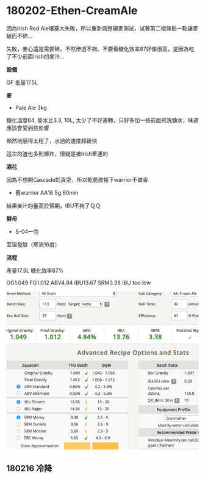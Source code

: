 # 180202-Ethen-CreamAle

因為Irish Red Ale堵塞大失敗，所以重新調整碾麥測試，試著第二棍條鬆一點讓麥破而不碎... 

失敗，麥心還是需要碎，不然滲透不夠。不要看糖化效率87好像很高，是因為吃了不少前面Irish的麥汁...

**設備**

GF 批量17.5L

**麥**

* Pale Ale 3kg

糖化溫度64, 麥水比3.3, 10L, 太少了不好運轉，只好多加一些前面的洗糖水，味道應該會受到些影響

顯然地磨得太粗了，水過的速度超級快

這次的渣也多到爆炸，懷疑是被Irish牽連的

**酒花**

因為不想開Cascade的真空，所以乾脆直接下warrior不做香

* 舊warrior AA16 5g 80min

結果麥汁的量高於預期，IBU不夠了ＱＱ

**酵母**

* S-04一包 

室溫發酵（寒流16度）

**流程**

產量17.5L 糖化效率87%

OG1.049 FG1.012 ABV4.84 IBU13.67 SRM3.38 IBU too low

![](../img/test100.png)

## 180216 冷降